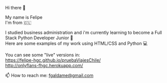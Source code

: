 Hi there 👋

My name is Felipe \
I'm from 🇨🇱

I studied business administration and i'm currently learning to become a Full Stack Python Developer Junior 🐍 \
Here are some examples of my work using HTML/CSS and Python :computer: 

You can see some "live" versions in:\
https://felipe-hgc.github.io/pruebaViajesChile/ \
http://onlyflans-fhgc.herokuapp.com/ 

📫 How to reach me: fgaldame@gmail.com 
